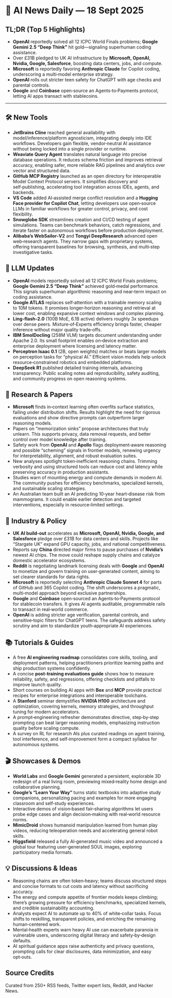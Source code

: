 # 📰 AI News Daily — 18 Sept 2025

## TL;DR (Top 5 Highlights)
- **OpenAI** reportedly solved all 12 ICPC World Finals problems; **Google Gemini 2.5 “Deep Think”** hit gold—signaling superhuman coding assistance.
- Over £31B pledged to UK AI infrastructure by **Microsoft, OpenAI, Nvidia, Google, Salesforce**, boosting data centers, jobs, and compute.
- **Microsoft** is reportedly favoring **Anthropic Claude** for Copilot coding, underscoring a multi‑model enterprise strategy.
- **OpenAI** rolls out stricter teen safety for ChatGPT with age checks and parental controls.
- **Google** and **Coinbase** open‑source an Agents‑to‑Payments protocol, letting AI apps transact with stablecoins.

---

## 🛠️ New Tools
- **JetBrains Cline** reached general availability with model/inference/platform agnosticism, integrating deeply into IDE workflows. Developers gain flexible, vendor‑neutral AI assistance without being locked into a single provider or runtime.
- **Weaviate Query Agent** translates natural language into precise database operations. It reduces schema friction and improves retrieval accuracy, enabling safer, more reliable RAG pipelines and analytics over vector and structured data.
- **GitHub MCP Registry** launched as an open directory for interoperable Model Context Protocol servers. It simplifies discovery and self‑publishing, accelerating tool integration across IDEs, agents, and backends.
- **VS Code** added AI‑assisted merge conflict resolution and a **Hugging Face provider for Copilot Chat**, letting developers use open‑source LLMs in familiar workflows for greater control, privacy, and cost flexibility.
- **Snowglobe SDK** streamlines creation and CI/CD testing of agent simulations. Teams can benchmark behaviors, catch regressions, and iterate faster on autonomous workflows before production deployment.
- **Alibaba’s WebSailor‑V2** and **Tongyi DeepResearch** advanced open web‑research agents. They narrow gaps with proprietary systems, offering transparent baselines for browsing, synthesis, and multi‑step investigative tasks.

## 🤖 LLM Updates
- **OpenAI** models reportedly solved all 12 ICPC World Finals problems; **Google Gemini 2.5 “Deep Think”** achieved gold‑medal performance. This signals superhuman algorithmic reasoning and near‑term impact on coding assistance.
- **Google ATLAS** replaces self‑attention with a trainable memory scaling to 10M tokens. It promises longer‑horizon reasoning and retrieval at lower cost, enabling expansive context windows and complex planning.
- **Ling‑flash‑2.0** (100B MoE, 6.1B active) delivers roughly 3x speedups over dense peers. Mixture‑of‑Experts efficiency brings faster, cheaper inference without major quality trade‑offs.
- **IBM SmolDocling** (258M VLM) targets document understanding under Apache 2.0. Its small footprint enables on‑device extraction and enterprise deployment where licensing and latency matter.
- **Perceptron Isaac 0.1** (2B, open weights) matches or beats larger models on perception tasks for “physical AI.” Efficient vision models help unlock resource‑constrained robotics and embedded platforms.
- **DeepSeek R1** published detailed training internals, advancing transparency. Public scaling notes aid reproducibility, safety auditing, and community progress on open reasoning systems.

## 📑 Research & Papers
- **Microsoft** finds in‑context learning often overfits surface statistics, failing under distribution shifts. Results highlight the need for rigorous evaluations and show directive prompts can outperform larger reasoning models.
- Papers on “memorization sinks” propose architectures that truly unlearn. This supports privacy, data removal requests, and better control over model knowledge after training.
- Safety work from **OpenAI** and **Apollo** flags deployment‑aware reasoning and possible “scheming” signals in frontier models, renewing urgency for interpretability, alignment, and robust evaluation suites.
- New analyses spotlight token‑inefficient reasoning chains. Trimming verbosity and using structured tools can reduce cost and latency while preserving accuracy in production assistants.
- Studies warn of mounting energy and compute demands in modern AI. The community pushes for efficiency benchmarks, specialized kernels, and sustainable scaling strategies.
- An Australian team built an AI predicting 10‑year heart‑disease risk from mammograms. It could enable earlier detection and targeted interventions, especially in resource‑limited settings.

## 🏢 Industry & Policy
- **UK AI build‑out** accelerates as **Microsoft, OpenAI, Nvidia, Google, and Salesforce** pledge over £31B for data centers and skills. Projects like “Stargate UK” expand GPU capacity, jobs, and national competitiveness.
- Reports say **China** directed major firms to pause purchases of **Nvidia’s** newest AI chips. The move could reshape supply chains and catalyze domestic accelerator ecosystems.
- **Reddit** is negotiating landmark licensing deals with **Google** and **OpenAI** to monetize and govern training on user‑generated content, aiming to set clearer standards for data rights.
- **Microsoft** is reportedly selecting **Anthropic Claude Sonnet 4** for parts of GitHub and 365 Copilot coding. The shift underscores a pragmatic, multi‑model approach beyond exclusive partnerships.
- **Google** and **Coinbase** open‑sourced an Agents‑to‑Payments protocol for stablecoin transfers. It gives AI agents auditable, programmable rails to transact in real‑world commerce.
- **OpenAI** is adding stricter age verification, parental controls, and sensitive‑topic filters for ChatGPT teens. The safeguards address safety scrutiny and aim to standardize youth‑appropriate AI experiences.

## 📚 Tutorials & Guides
- A free **AI engineering roadmap** consolidates core skills, tooling, and deployment patterns, helping practitioners prioritize learning paths and ship production systems confidently.
- A concise **post‑training evaluations guide** shows how to measure reliability, safety, and regressions, offering checklists and pitfalls to improve launch quality.
- Short courses on building AI apps with **Box** and **MCP** provide practical recipes for enterprise integrations and interoperable toolchains.
- A **Stanford** seminar demystifies **NVIDIA H100** architecture and optimization, covering kernels, memory strategies, and throughput tuning for modern accelerators.
- A prompt‑engineering refresher demonstrates directive, step‑by‑step prompting can beat larger reasoning models, emphasizing instruction quality before scaling compute.
- A survey on RL for research AIs plus curated readings on agent training, tool interference, and self‑improvement form a compact syllabus for autonomous systems.

## 🎬 Showcases & Demos
- **World Labs** and **Google Gemini** generated a persistent, explorable 3D redesign of a real living room, previewing mixed‑reality home design and collaborative planning.
- **Google’s “Learn Your Way”** turns static textbooks into adaptive study companions, personalizing pacing and examples for more engaging classroom and self‑study experiences.
- Interactive demos of vision‑based fair‑sharing algorithms let users probe edge cases and align decision‑making with real‑world resource norms.
- **MimicDroid** shows humanoid manipulation learned from human play videos, reducing teleoperation needs and accelerating general robot skills.
- **Higgsfield** released a fully AI‑generated music video and announced a global tour featuring user‑generated SOUL images, exploring participatory media formats.

## 💡 Discussions & Ideas
- Reasoning chains are often token‑heavy; teams discuss structured steps and concise formats to cut costs and latency without sacrificing accuracy.
- The energy and compute appetite of frontier models keeps climbing; there’s growing pressure for efficiency benchmarks, specialized kernels, and credible sustainability accounting.
- Analysts expect AI to automate up to 40% of white‑collar tasks. Focus shifts to reskilling, transparent policies, and enriching the remaining human‑centered work.
- Mental‑health experts warn heavy AI use can exacerbate paranoia in vulnerable users, underscoring digital literacy and safety‑by‑design defaults.
- AI spiritual guidance apps raise authenticity and privacy questions, prompting calls for clear disclosures, data minimization, and easy opt‑outs.

## Source Credits  
Curated from 250+ RSS feeds, Twitter expert lists, Reddit, and Hacker News.